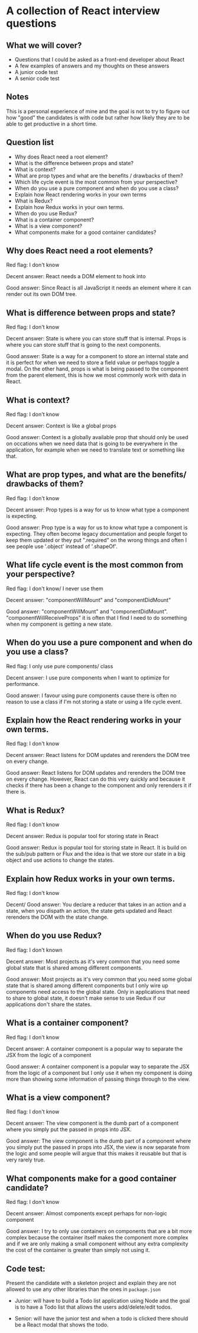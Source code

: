 # A collection of React interview questions

## What we will cover?

* Questions that I could be asked as a front-end developer about React
* A few examples of answers and my thoughts on these answers
* A junior code test
* A senior code test

## Notes

This is a personal experience of mine and the goal is not to try to figure out how "good" the candidates is with code but rather how likely they are to be able to get productive in a short time. 

## Question list

* Why does React need a root element?
* What is the difference between props and state?
* What is context?
* What are prop types and what are the benefits / drawbacks of them?
* Which life cycle event is the most common from your perspective?
* When do you use a pure component and when do you use a class?
* Explain how React rendering works in your own terms
* What is Redux?
* Explain how Redux works in your own terms.
* When do you use Redux?
* What is a container component?
* What is a view component?
* What components make for a good container candidates?

## Why does React need a root elements?

Red flag: I don't know

Decent answer: React needs a DOM element to hook into

Good answer: Since React is all JavaScript it needs an element where it can render out its own DOM tree. 

## What is difference between props and state?

Red flag: I don't know

Decent answer: State is where you can store stuff that is internal. Props is where you can store stuff that is going to the next components.

Good answer: State is a way for a component to store an internal state and it is perfect for when we need to store a field value or perhaps toggle a modal. On the other hand, props is what is being passed to the component from the parent element, this is how we most commonly work with data in React. 

## What is context?

Red flag: I don't know

Decent answer: Context is like a global props

Good answer: Context is a globally available prop that should only be used on occations when we need data that is going to be everywhere in the application, for example when we need to translate text or something like that.

## What are prop types, and what are the benefits/ drawbacks of them?

Red flag: I don't know

Decent answer: Prop types is a way for us to know what type a component is expecting. 

Good answer: Prop type is a way for us to know what type a component is expecting. They often become legacy documentation and people forget to keep them updated or they put ".required" on the wrong things and often I see people use '.object' instead of '.shapeOf'.

## What life cycle event is the most common from your perspective?

Red flag: I don't know/ I never use them

Decent answer: "componentWillMount" and "componentDidMount"

Good answer: "componentWillMount" and "componentDidMount". "componentWillReceiveProps" it is often that I find I need to do something when my component is getting a new state. 

## When do you use a pure component and when do you use a class?

Red flag: I only use pure components/ class

Decent answer: I use pure components when I want to optimize for performance.

Good answer: I favour using pure components cause there is often no reason to use a class if I'm not storing a state or using a life cycle event.  

## Explain how the React rendering works in your own terms.

Red flag: I don't know

Decent answer: React listens for DOM updates and rerenders the DOM tree on every change.

Good answer: React listens for DOM updates and rerenders the DOM tree on every change. However, React can do this very quickly and because it checks if there has been a change to the component and only rerenders it if there is. 

## What is Redux?

Red flag: I don't know

Decent answer: Redux is popular tool for storing state in React

Good answer: Redux is popular tool for storing state in React. It is build on the sub/pub pattern or Flux and the idea is that we store our state in a big object and use actions to change the states. 

## Explain how Redux works in your own terms.

Red flag: I don't know

Decent/ Good answer: You declare a reducer that takes in an action and a state, when you dispath an action, the state gets updated and React rerenders the DOM with the state change. 

## When do you use Redux?

Red flag: I don't known

Decent answer: Most projects as it's very common that you need some global state that is shared among different components.

Good answer: Most projects as it's very common that you need some global state that is shared among different components but I only wire up components need access to the global state. Only in applications that need to share to global state, it doesn't make sense to use Redux if our applications don't share the states.

## What is a container component?

Red flag: I don't know

Decent answer: A container component is a popular way to separate the JSX from the logic of a component

Good answer: A container component is a popular way to separate the JSX  from the logic of a component but I only use it when my component is doing more than showing some information of passing things through to the view. 

## What is a view component?

Red flag: I don't know

Decent answer: The view component is the dumb part of a component where you simply put the passed in props into JSX.

Good answer: The view component is the dumb part of a component where you simply put the passed in props into JSX, the view is now separate from the logic and some people will argue that this makes it reusable but that is very rarely true. 

## What components make for a good container candidate?

Red flag: I don't know

Decent answer: Almost components except perhaps for non-logic component

Good answer: I try to only use containers on components that are a bit more complex because the container itself makes the component more complex and if we are only making a small component without any extra complexity the cost of the container is greater than simply not using it.

## Code test: 

Present the candidate with a skeleton project and explain they are not allowed to use any other libraries than the ones in `package.json`

* Junior: will have to build a Todo list application using Node and the goal is to have a Todo list that allows the users add/delete/edit todos.

* Senior: will have the junior test and when a todo is clicked there should be a React modal that shows the todo.
